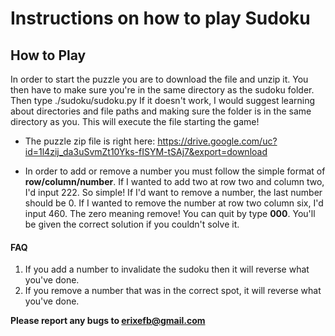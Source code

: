 # Instructions on how to play Sudoku

## How to Play
In order to start the puzzle you are to download the file and unzip it. You then have to make sure you're in the same directory as the sudoku folder. Then type ./sudoku/sudoku.py
If it doesn't work, I would suggest learning about directories and file paths and making sure the folder is in the same directory as you.
This will execute the file starting the game!

- The puzzle zip file is right here: https://drive.google.com/uc?id=1l4zij_da3uSvmZt10Yks-fISYM-tSAj7&export=download

- In order to add or remove a number you must follow the simple format of **row/column/number**. If I wanted to add two at row two and column two, I'd input 222. So simple! If I'd want to remove a number, the last number should be 0. If I wanted to remove the number at row two column six, I'd input 460. The zero meaning remove! You can quit by type **000**. You'll be given the correct solution if you couldn't solve it.

#### FAQ
1. If you add a number to invalidate the sudoku then it will reverse what you've done.
2. If you remove a number that was in the correct spot, it will reverse what you've done. 

**Please report any bugs to erixefb@gmail.com**
